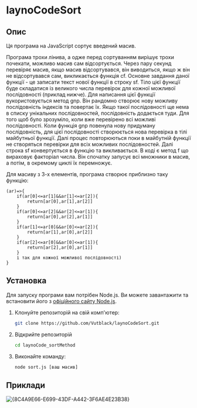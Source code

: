 # laynoCodeSort

## Опис

Ця програма на JavaScript сортує введений масив.

Програма трохи лінива, а одже перед сортуванням вирішує трохи почекати, можливо масив сам відсортується. Через пару секунд перевіряє масив, якщо масив відсортувався, він виводиться, якщо ж він не відсортувався сам, викликається функція cf. Основне завдання даної функції - це записати текст нової функції в строку sf. Тіло цієї функції буде складатися із великого числа перевірок для кожної можливої послідовності (приклад нижче). Для написання цієї функції  вукористовується метод gnp. Він рандомно створює нову можливу послідовність індексів та повертає їх. Якщо такої послідовності ще нема в списку унікальних послідовностей, послідовність додається туди. Для того щоб було зрозуміло, коли вже перевірено всі можливі послідовності. Коли функція gnp повенула нову придуману послідовність, для цієї послідовності створюється нова перевірка в тілі майбутньої функції. Далі процес повторюються поки в майбутній функції не створяться перевірки для всіх можливих послідовностей. Далі строка sf конвертується в функцію та викливається. В коді є метод f що вираховує факторіал числа. Він спочатку запусує всі множники в масив, а потім, в окремому циклі їх перемножує.

Для масиву з 3-х елементів, програма створює приблизно таку функцію:
```
(ar)=>{
    if(ar[0]<=ar[1]&&ar[1]<=ar[2]){
        return[ar[0],ar[1],ar[2]]
    }
    if(ar[0]<=ar[2]&&ar[2]<=ar[1]){
        return[ar[0],ar[2],ar[1]]
    }
    if(ar[1]<=ar[0]&&ar[0]<=ar[2]){
        return[ar[1],ar[0],ar[2]]
    }
    if(ar[2]<=ar[0]&&ar[0]<=ar[1]){
        return[ar[2],ar[0],ar[1]]
    }
    і так для кожної можливої послідовності)
}
```

## Установка

Для запуску програми вам потрібен Node.js. Ви можете завантажити та встановити його з [офіційного сайту Node.js](https://nodejs.org/).

1. Клонуйте репозиторій на свій комп'ютер:

   ```bash
   git clone https://github.com/Vutblack/laynoCodeSort.git
   
2. Відкрийте репозиторій

   ```bash
   cd laynoCode_sortMethod
   
4. Виконайте команду:
   ```bash
   node sort.js [ваш масив]

## Приклади
![{8C4A9E66-E699-43DF-A442-3F6AE4E23B38}](https://github.com/user-attachments/assets/358de029-e605-4455-8908-d61d52e9185c)


